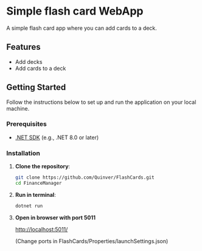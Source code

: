 # Simple flash card WebApp

A simple flash card app where you can add cards to a deck.

## Features

- Add decks
- Add cards to a deck

## Getting Started

Follow the instructions below to set up and run the application on your local machine.

### Prerequisites

- [.NET SDK](https://dotnet.microsoft.com/download) (e.g., .NET 8.0 or later)

### Installation

1. **Clone the repository**:

   ```bash
   git clone https://github.com/Quinver/FlashCards.git
   cd FinanceManager
2. **Run in terminal**:
   ```bash
   dotnet run
3. **Open in browser with port 5011**
   
   [http://localhost:5011/](http://localhost:5011/)

   (Change ports in FlashCards/Properties/launchSettings.json)
